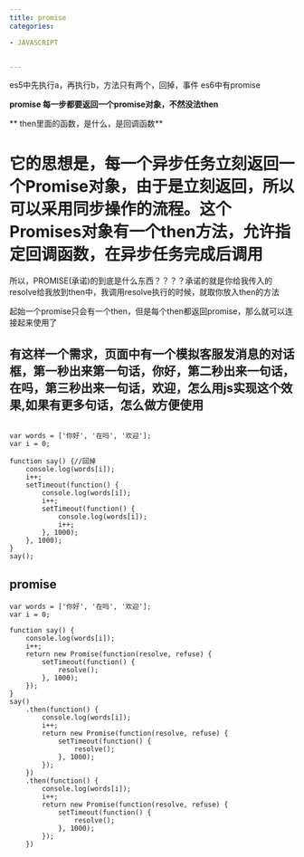```yaml
---
title: promise
categories: 

- JAVASCRIPT


---
```


es5中先执行a，再执行b，方法只有两个，回掉，事件
es6中有promise

**promise 每一步都要返回一个promise对象，不然没法then**

** then里面的函数，是什么，是回调函数**

# 它的思想是，每一个异步任务立刻返回一个Promise对象，由于是立刻返回，所以可以采用同步操作的流程。这个Promises对象有一个then方法，允许指定回调函数，在异步任务完成后调用

所以，PROMISE(承诺)的到底是什么东西？？？？承诺的就是你给我传入的resolve给我放到then中，我调用resolve执行的时候，就取你放入then的方法

起始一个promise只会有一个then，但是每个then都返回promise，那么就可以连接起来使用了



## 有这样一个需求，页面中有一个模拟客服发消息的对话框，第一秒出来第一句话，你好，第二秒出来一句话，在吗，第三秒出来一句话，欢迎，怎么用js实现这个效果,如果有更多句话，怎么做方便使用

```

var words = ['你好', '在吗', '欢迎'];
var i = 0;

function say() {//回掉
    console.log(words[i]);
    i++;
    setTimeout(function() {
        console.log(words[i]);
        i++;
        setTimeout(function() {
            console.log(words[i]);
            i++;
        }, 1000);
    }, 1000);
}
say();
```

## promise

```
var words = ['你好', '在吗', '欢迎'];
var i = 0;

function say() {
    console.log(words[i]);
    i++;
    return new Promise(function(resolve, refuse) {
        setTimeout(function() {
            resolve();
        }, 1000);
    });
}
say()
    .then(function() {
        console.log(words[i]);
        i++;
        return new Promise(function(resolve, refuse) {
            setTimeout(function() {
                resolve();
            }, 1000);
        });
    })
    .then(function() {
        console.log(words[i]);
        i++;
        return new Promise(function(resolve, refuse) {
            setTimeout(function() {
                resolve();
            }, 1000);
        });
    })
```